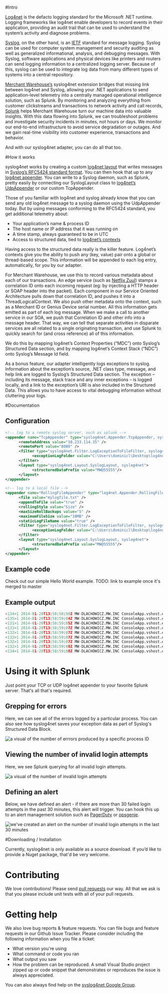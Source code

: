 #Intro

[Log4net](http://logging.apache.org/log4net/) is the defacto logging standard for the Microsoft .NET runtime. Logging frameworks like log4net enable developers to record events in their application, providing an audit trail that can be used to understand the system’s activity and diagnose problems.

[Syslog](http://en.wikipedia.org/wiki/Syslog), on the other hand, is an [IETF](http://www.ietf.org/) standard for message logging. Syslog can be used for computer system management and security auditing as well as generalized informational, analysis, and debugging messages.  With Syslog, software applications and physical devices like printers and routers can send logging information to a centralized logging server. Because of this, syslog can be used to integrate log data from many different types of systems into a central repository.

[Merchant Warehouse’s](http://www.merchantwarehouse.com/) syslog4net extension bridges that missing link between log4net and Syslog, allowing your .NET applications to send application-level telemetry into a centrally managed operational intelligence solution, such as Splunk. By monitoring and analyzing everything from customer clickstreams and transactions to network activity and call records, [Splunk](http://www.splunk.com/) helps Merchant Warehouse turn our machine data into valuable insights. With this data flowing into Splunk, we can troubleshoot problems and investigate security incidents in minutes, not hours or days. We monitor our end-to-end infrastructure to avoid service degradation or outages. And we gain real-time visibility into customer experience, transactions and behavior.

And with our syslog4net adapter, you can do all that too.

#How it works

syslog4net works by creating a custom [log4net layout](https://logging.apache.org/log4net/release/sdk/log4net.Layout.PatternLayout.html) that writes messages in [Syslog’s RFC5424 standard format](http://tools.ietf.org/html/rfc5424). You can then hook that up to any [log4net appender](https://logging.apache.org/log4net/release/sdk/log4net.Appender.html). You can write to a Syslog daemon, such as Splunk, pretty easily by connecting our SyslogLayout class to [log4net’s UdpAppender](https://logging.apache.org/log4net/release/sdk/log4net.Appender.UdpAppender.html) or our custom TcpAppender.

Those of you familiar with log4net and syslog already know that you can send any old log4net message to a syslog daemon using the UdpAppender today. But by using messages conforming to the RFC5424 standard, you get additional telemetry about:
* Your application’s name & process ID
* The host name or IP address that it was running on
* A time stamp, always guaranteed to be in UTC
* Access to structured data, tied to [log4net’s contexts](http://logging.apache.org/log4net/release/manual/contexts.html)

Having access to the structured data really is the killer feature. Log4net’s contexts give you the ability to push any (key, value) pair onto a global or thread-based scope. This information will be appended to each log entry, automatically, for you by our adapter.

For Merchant Warehouse, we use this to record various metadata about each of our transactions. An edge service (such as [Netflix Zuul](https://github.com/Netflix/zuul)) stamps a correlation ID onto each incoming request (eg: by injecting a HTTP header or SOAP header into the packet). Each component in our Service Oriented Architecture pulls down that correlation ID, and pushes it into a ThreadLogicalContext. We also push other metadata onto the context, such as a Merchant ID or Genius Device serial number. All this information gets emitted as part of each log message. When we make a call to another service in our SOA, we push that Correlation ID and other info into a message header. That way, we can tell that separate activities in disparate services are all related to a single originating transaction, and use Splunk to quickly search for (and cross reference) all of this information.

We do this by mapping log4net’s Context Properties (“MDC”) onto Syslog’s Structured Data section, and by mapping log4net’s Context Stack (“NDC”) onto Syslog’s Message Id field.

As a bonus feature, our adapter intelligently logs exceptions to syslog. Information about the exception’s source, .NET class type, message, and help link are logged to Syslog’s Structured Data section. The exception – including its message, stack trace and any inner exceptions – is logged locally, and a link to the exception’s URI is also included in the Structured Data. This allows you to have access to vital debugging information without cluttering your logs.

#Documentation

## Configuration
```xml
<!-- log to a remote syslog server, such as splunk -->
<appender name="TcpAppender" type="syslog4net.Appender.TcpAppender, syslog4net">
      <remoteAddress value="10.233.114.35" />
      <remotePort value="8080" />
      <filter type="syslog4net.Filter.LogExceptionToFileFilter, syslog4net">
            <exceptionLogFolder value="C:\Users\dominicl\Desktop\log4net\common-diagnostics\src\example\syslog4net\LogTestApp\bin\Debug\exceptions"/>
      </filter>
      <layout type="syslog4net.Layout.SyslogLayout, syslog4net">
            <structuredDataPrefix value="MW@55555"/>
      </layout>
</appender>  

<!-- log to a local file -->
<appender name="RollingFileAppender" type="log4net.Appender.RollingFileAppender">
      <file value="mylogfile.txt" />
      <appendToFile value="true" />
      <rollingStyle value="Size" />
      <maxSizeRollBackups value="5" />
      <maximumFileSize value="10MB" />
      <staticLogFileName value="true" />
      <filter type="syslog4net.Filter.LogExceptionToFileFilter, syslog4net">
            <exceptionLogFolder value="C:\Users\dominicl\Desktop\log4net\common-diagnostics\src\example\syslog4net\LogTestApp\bin\Debug\exceptions"/>
      </filter>
      <layout type="syslog4net.Layout.SyslogLayout, syslog4net">
            <structuredDataPrefix value="MW@55555"/>
      </layout>
</appender>
```

## Example code
Check out our simple Hello World example. TODO: link to example once it's merged to master

## Example output
```python
<134>1 2014-01-20T13:58:58:98Z MW-DLACHOWICZ.MW.INC ConsoleApp.vshost.exe 10768 - [MW@55555 EventSeverity="INFO"] Application [ConsoleApp] Start
<135>1 2014-01-20T13:58:59:04Z MW-DLACHOWICZ.MW.INC ConsoleApp.vshost.exe 10768 - [MW@55555 EventSeverity="DEBUG"] This is a debug message
<131>1 2014-01-20T13:58:59:05Z MW-DLACHOWICZ.MW.INC ConsoleApp.vshost.exe 10768 - [MW@55555 EventSeverity="ERROR" ExceptionSource="ConsoleApp" ExceptionType="System.ArithmeticException" ExceptionMessage="Failed in Goo. Calling Foo. Inner Exception provided" EventLog="file:///C:/Users/dominicl/AppData/Local/Temp/7b56f81a-0144-457b-9f9c-c246ca2e48dd.txt"] Exception thrown from method Bar
<131>1 2014-01-20T13:58:59:07Z MW-DLACHOWICZ.MW.INC ConsoleApp.vshost.exe 10768 - [MW@55555 EventSeverity="ERROR"] Hey this is an error!
<132>1 2014-01-20T13:58:59:07Z MW-DLACHOWICZ.MW.INC ConsoleApp.vshost.exe 10768 NDC_Message [MW@55555 EventSeverity="WARN"] This should have an NDC message
<132>1 2014-01-20T13:58:59:07Z MW-DLACHOWICZ.MW.INC ConsoleApp.vshost.exe 10768 NDC2 [MW@55555 auth="auth-none" EventSeverity="WARN"] This should have an MDC message for the key 'auth'
<132>1 2014-01-20T13:58:59:07Z MW-DLACHOWICZ.MW.INC ConsoleApp.vshost.exe 10768 NDC2 [MW@55555 auth="auth-none" foo="foo-none\]\"" EventSeverity="WARN"] This should have an MDC message for the key 'auth' and 'foo-none'
<132>1 2014-01-20T13:58:59:08Z MW-DLACHOWICZ.MW.INC ConsoleApp.vshost.exe 10768 - [MW@55555 auth="auth-none" foo="foo-none\]\"" thread-prop="thread prop" EventSeverity="WARN"] See the NDC has been popped of! The MDC 'auth' key is still with us.
<134>1 2014-01-20T13:58:59:08Z MW-DLACHOWICZ.MW.INC ConsoleApp.vshost.exe 10768 - [MW@55555 auth="auth-none" foo="foo-none\]\"" thread-prop="thread prop" EventSeverity="INFO"] Application [ConsoleApp] End
```

# Using it with Splunk

Just point your TCP or UDP log4net appender to your favorite Splunk server. That's all that's required.

## Grepping for errors

Here, we can see all of the errors logged by a particular process. You can also see how syslog4net saves your exception data as part of Syslog's Structured Data Block.

![a visual of the number of errrors produced by a specific process ID](https://raw.github.com/merchantwarehouse/syslog4net/master/.README/Splunk_MessageId1788.JPG)

## Viewing the number of invalid login attempts

Here, we see Splunk querying for all invalid login attempts.

![a visual of the number of invalid login attempts](https://raw.github.com/merchantwarehouse/syslog4net/master/.README/Splunk_InvalidLoginAttempts.JPG)

## Defining an alert

Below, we have defined an alert - if there are more than 30 failed login attempts in the past 30 minutes, this alert will trigger. You can hook this up to an alert management solution such as [PagerDuty](http://www.pagerduty.com/) or [opsgenie](http://www.opsgenie.com/).

![we've created an alert on the number of invalid login attempts in the last 30 minutes](https://raw.github.com/merchantwarehouse/syslog4net/master/.README/Splunk_HostsInvalidLoginAttemptsOver30Past30Min.JPG)

#Downloading / Installation

Currently, syslog4net is only available as a source download. If you’d like to provide a Nuget package, that'd be very welcome.

# Contributing

We love contributions! Please send [pull requests](https://help.github.com/articles/using-pull-requests) our way. All that we ask is that you please include unit tests with all of your pull requests.

# Getting help

We also love bug reports & feature requests. You can file bugs and feature requests in our Github Issue Tracker. Please consider including the following information when you file a ticket:
* What version you're using
* What command or code you ran
* What output you saw
* How the problem can be reproduced. A small Visual Studio project zipped up or code snippet that demonstrates or reproduces the issue is always appreciated.

You can also always find help on the [syslog4net Google Group](https://groups.google.com/forum/#!forum/syslog4net).
